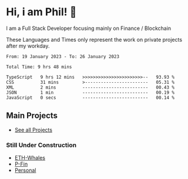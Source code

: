 # Hi, i am Phil! 👋
I am a Full Stack Developer focusing mainly on Finance / Blockchain

These Languages and Times only represent the work on private projects after my workday.
<!--START_SECTION:waka-->

```text
From: 19 January 2023 - To: 26 January 2023

Total Time: 9 hrs 48 mins

TypeScript   9 hrs 12 mins   >>>>>>>>>>>>>>>>>>>>>>>--   93.93 %
CSS          31 mins         >------------------------   05.31 %
XML          2 mins          -------------------------   00.43 %
JSON         1 min           -------------------------   00.19 %
JavaScript   0 secs          -------------------------   00.14 %
```

<!--END_SECTION:waka-->

## Main Projects
- [See all Projects](https://www.github.com/phil-schmidtke/projects)
### Still Under Construction
- [ETH-Whales](https://www.eth-whales.com)
- [P-Fin](https://www.p-fin.de)
- [Personal](https://www.phil-schmidtke.de)
